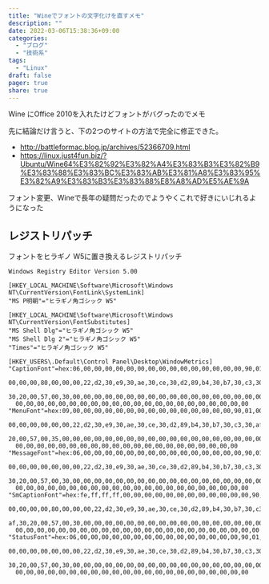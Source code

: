```yaml
---
title: "Wineでフォントの文字化けを直すメモ"
description: ""
date: 2022-03-06T15:38:36+09:00
categories:
  - "ブログ"
  - "技術系"
tags:
  - "Linux"
draft: false
pager: true
share: true
---
```



Wine にOffice 2010を入れたけどフォントがバグったのでメモ

先に結論だけ言うと、下の2つのサイトの方法で完全に修正できた。

- http://battleformac.blog.jp/archives/52366709.html
- https://linux.just4fun.biz/?Ubuntu/Wine64%E3%82%92%E3%82%A4%E3%83%B3%E3%82%B9%E3%83%88%E3%83%BC%E3%83%AB%E3%81%A8%E3%83%95%E3%82%A9%E3%83%B3%E3%83%88%E8%A8%AD%E5%AE%9A

フォント変更、Wineで長年の疑問だったのでようやくこれで好きにいじれるようになった

## レジストリパッチ

フォントをヒラギノ W5に置き換えるレジストリパッチ

```
Windows Registry Editor Version 5.00

[HKEY_LOCAL_MACHINE\Software\Microsoft\Windows NT\CurrentVersion\FontLink\SystemLink]
"MS P明朝"="ヒラギノ角ゴシック W5"

[HKEY_LOCAL_MACHINE\Software\Microsoft\Windows NT\CurrentVersion\FontSubstitutes]
"MS Shell Dlg"="ヒラギノ角ゴシック W5"
"MS Shell Dlg 2"="ヒラギノ角ゴシック W5"
"Times"="ヒラギノ角ゴシック W5"

[HKEY_USERS\.Default\Control Panel\Desktop\WindowMetrics]
"CaptionFont"=hex:06,00,00,00,00,00,00,00,00,00,00,00,00,00,00,00,90,01,00,00,\
  00,00,00,80,00,00,00,22,d2,30,e9,30,ae,30,ce,30,d2,89,b4,30,b7,30,c3,30,af,\
  30,20,00,57,00,30,00,00,00,00,00,00,00,00,00,00,00,00,00,00,00,00,00,00,00,\
  00,00,00,00,00,00,00,00,00,00,00,00,00,00,00,00,00,00,00,00,00,00
"MenuFont"=hex:09,00,00,00,00,00,00,00,00,00,00,00,00,00,00,00,90,01,00,00,00,\
  00,00,00,00,00,00,22,d2,30,e9,30,ae,30,ce,30,d2,89,b4,30,b7,30,c3,30,af,30,\
  20,00,57,00,35,00,00,00,00,00,00,00,00,00,00,00,00,00,00,00,00,00,00,00,00,\
  00,00,00,00,00,00,00,00,00,00,00,00,00,00,00,00,00,00,00,00,00
"MessageFont"=hex:06,00,00,00,00,00,00,00,00,00,00,00,00,00,00,00,90,01,00,00,\
  00,00,00,00,00,00,00,22,d2,30,e9,30,ae,30,ce,30,d2,89,b4,30,b7,30,c3,30,af,\
  30,20,00,57,00,30,00,00,00,00,00,00,00,00,00,00,00,00,00,00,00,00,00,00,00,\
  00,00,00,00,00,00,00,00,00,00,00,00,00,00,00,00,00,00,00,00,00,00
"SmCaptionFont"=hex:fe,ff,ff,ff,00,00,00,00,00,00,00,00,00,00,00,00,90,01,00,\
  00,00,00,00,80,00,00,00,22,d2,30,e9,30,ae,30,ce,30,d2,89,b4,30,b7,30,c3,30,\
  af,30,20,00,57,00,30,00,00,00,00,00,00,00,00,00,00,00,00,00,00,00,00,00,00,\
  00,00,00,00,00,00,00,00,00,00,00,00,00,00,00,00,00,00,00,00,00,00,00
"StatusFont"=hex:06,00,00,00,00,00,00,00,00,00,00,00,00,00,00,00,90,01,00,00,\
  00,00,00,00,00,00,00,22,d2,30,e9,30,ae,30,ce,30,d2,89,b4,30,b7,30,c3,30,af,\
  30,20,00,57,00,30,00,00,00,00,00,00,00,00,00,00,00,00,00,00,00,00,00,00,00,\
  00,00,00,00,00,00,00,00,00,00,00,00,00,00,00,00,00,00,00,00,00,00
```
